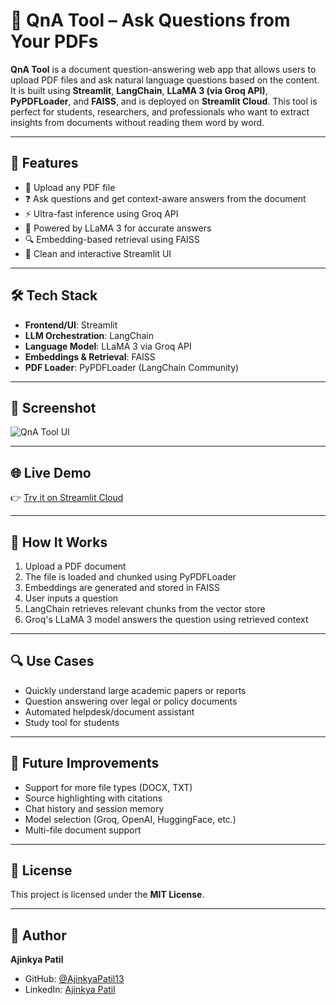 # 🤖 QnA Tool – Ask Questions from Your PDFs

**QnA Tool** is a document question-answering web app that allows users to upload PDF files and ask natural language questions based on the content. It is built using **Streamlit**, **LangChain**, **LLaMA 3 (via Groq API)**, **PyPDFLoader**, and **FAISS**, and is deployed on **Streamlit Cloud**. This tool is perfect for students, researchers, and professionals who want to extract insights from documents without reading them word by word.

---

## 🚀 Features

- 📄 Upload any PDF file  
- ❓ Ask questions and get context-aware answers from the document  
- ⚡ Ultra-fast inference using Groq API  
- 🧠 Powered by LLaMA 3 for accurate answers  
- 🔍 Embedding-based retrieval using FAISS  
- 💬 Clean and interactive Streamlit UI

---

## 🛠️ Tech Stack

- **Frontend/UI**: Streamlit  
- **LLM Orchestration**: LangChain  
- **Language Model**: LLaMA 3 via Groq API  
- **Embeddings & Retrieval**: FAISS  
- **PDF Loader**: PyPDFLoader (LangChain Community)

---

## 📸 Screenshot

<!-- Replace this with your actual image link -->
![QnA Tool UI](https://drive.google.com/uc?export=view&id=1ajrs6uOqzKr1ILN7imcd3f0IKvyLzb7d)


---

## 🌐 Live Demo

👉 [Try it on Streamlit Cloud](https://qnatool.streamlit.app/)

---

## 🧭 How It Works

1. Upload a PDF document  
2. The file is loaded and chunked using PyPDFLoader  
3. Embeddings are generated and stored in FAISS  
4. User inputs a question  
5. LangChain retrieves relevant chunks from the vector store  
6. Groq's LLaMA 3 model answers the question using retrieved context

---

## 🔍 Use Cases

- Quickly understand large academic papers or reports  
- Question answering over legal or policy documents  
- Automated helpdesk/document assistant  
- Study tool for students

---

## 🔧 Future Improvements

- Support for more file types (DOCX, TXT)  
- Source highlighting with citations  
- Chat history and session memory  
- Model selection (Groq, OpenAI, HuggingFace, etc.)  
- Multi-file document support

---

## 📄 License

This project is licensed under the **MIT License**.

---

## 👤 Author

**Ajinkya Patil**  
- GitHub: [@AjinkyaPatil13](https://github.com/AjinkyaPatil13)  
- LinkedIn: [Ajinkya Patil](https://linkedin.com/in/ajinkya-patil-11a0a32a6/)
